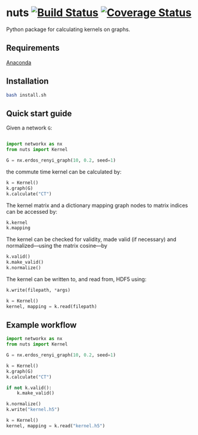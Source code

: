 # nuts [![Build Status](https://travis-ci.org/harryscholes/nuts.svg?branch=master)](https://travis-ci.org/harryscholes/nuts) [![Coverage Status](https://codecov.io/gh/harryscholes/nuts/branch/master/graph/badge.svg)](https://codecov.io/gh/harryscholes/nuts?branch=master)
Python package for calculating kernels on graphs.

## Requirements

[Anaconda](https://anaconda.org/)

## Installation

```bash
bash install.sh
```

## Quick start guide

Given a network `G`:
```python

import networkx as nx
from nuts import Kernel

G = nx.erdos_renyi_graph(10, 0.2, seed=1)
```

the commute time kernel can be calculated by:
```python
k = Kernel()
k.graph(G)
k.calculate("CT")
```

The kernel matrix and a dictionary mapping graph nodes to matrix indices can be accessed by:
```python
k.kernel
k.mapping
```

The kernel can be checked for validity, made valid (if necessary) and normalized––using the matrix cosine––by
```python
k.valid()
k.make_valid()
k.normalize()
```

The kernel can be written to, and read from, HDF5 using:
```python
k.write(filepath, *args)

k = Kernel()
kernel, mapping = k.read(filepath)
```

## Example workflow
```python
import networkx as nx
from nuts import Kernel

G = nx.erdos_renyi_graph(10, 0.2, seed=1)

k = Kernel()
k.graph(G)
k.calculate("CT")

if not k.valid():
    k.make_valid()

k.normalize()
k.write("kernel.h5")

k = Kernel()
kernel, mapping = k.read("kernel.h5")
```
